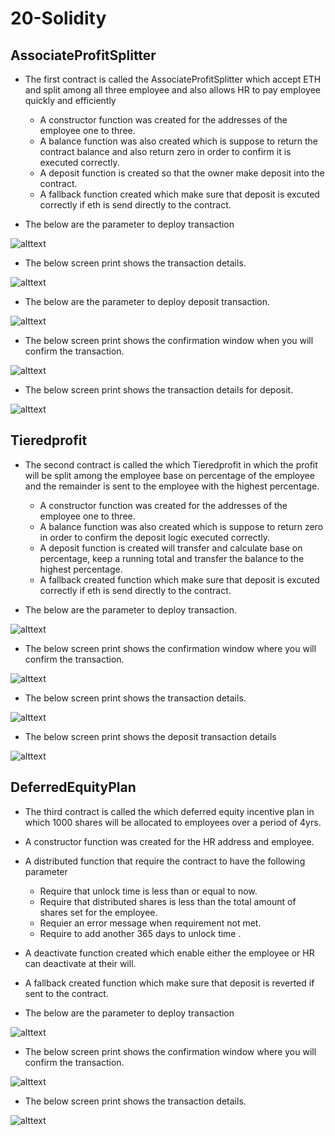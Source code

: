 # 20-Solidity
## AssociateProfitSplitter
- The first contract is called the AssociateProfitSplitter which accept ETH and split among all three employee and also allows HR to pay employee quickly and efficiently
    * A constructor function was created for the addresses of the employee one to three.
    * A balance function was also created which is suppose to return the contract balance and also return zero in order to confirm it is executed correctly.
    * A deposit function is created so that the owner make deposit into the contract.
    * A fallback function created which make sure that deposit is excuted correctly if eth is send directly to the contract.

- The below are the parameter to deploy transaction
    
![alttext](Image/Deploy.png)

- The below screen print shows the transaction details.

![alttext](Image/Transdetail.png)

- The below are the parameter to deploy deposit transaction.

![alttext](Image/Deposit.png)

- The below screen print shows the confirmation window when you will confirm the transaction.

![alttext](Image/depositconfir.png)

- The below screen print shows the transaction details for deposit.

![alttext](Image/deposittrans.png)


## Tieredprofit
- The second contract is called the which Tieredprofit in which the profit will be split among the employee base on percentage of the employee and the remainder is sent to the employee with the highest percentage.

    *  A constructor function was created for the addresses of the employee one to three.
    * A balance function was also created which is suppose to  return zero in order to confirm the deposit logic executed correctly.
    * A deposit function is created will transfer and calculate base on percentage, keep a running total and transfer the balance to the highest percentage.
    * A fallback created function which make sure that deposit is excuted correctly if eth is send directly to the contract.




- The below are the parameter to deploy transaction.

![alttext](Image/Tieredprofit1.PNG)


- The below screen print shows the confirmation window where you will confirm the transaction.

![alttext](Image/Tieredprofit2.PNG)


- The below screen print shows the transaction details.

![alttext](Image/Tieredprofit3.PNG)


- The below screen print shows the deposit transaction details

![alttext](Image/Tieredprofit4.PNG)




## DeferredEquityPlan
- The third contract is called the which deferred equity incentive plan in which 1000 shares will be allocated to employees over a period of 4yrs.

*  A constructor function was created for the HR address and employee.

* A distributed function that require the contract to have the following parameter
    * Require that unlock time is less than or equal to now.
    * Require that distributed shares is less than the total amount of shares set for the employee.
    * Requier an error message when requirement not met.
    * Require to add another 365 days to unlock time .


* A deactivate function created which enable either the employee or HR can deactivate at their will.

* A fallback created function which make sure that deposit is reverted if sent to the contract.

- The below are the parameter to deploy transaction

![alttext](Image/DeferredEquityPlan1.PNG)


- The below screen print shows the confirmation window where you will confirm the transaction.

![alttext](Image/DeferredEquityPlan2.PNG)


- The below screen print shows the transaction details.

![alttext](Image/DeferredEquityPlan3.PNG)

